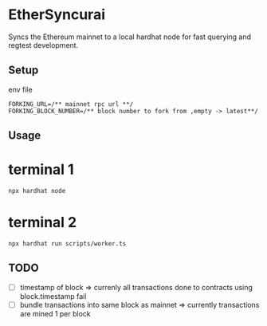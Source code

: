 # EtherSyncurai 

Syncs the Ethereum mainnet to a local hardhat node for fast querying and regtest development.
 ## Setup

 env file
 ```
 FORKING_URL=/** mainnet rpc url **/
 FORKING_BLOCK_NUMBER=/** block number to fork from ,empty -> latest**/
 ```

## Usage

# terminal 1
```shell
npx hardhat node
```
# terminal 2
```shell
npx hardhat run scripts/worker.ts
```

## TODO
- [ ] timestamp of block => currenly all transactions done to contracts using block.timestamp fail
- [ ] bundle transactions into same block as mainnet => currently transactions are mined 1 per block
